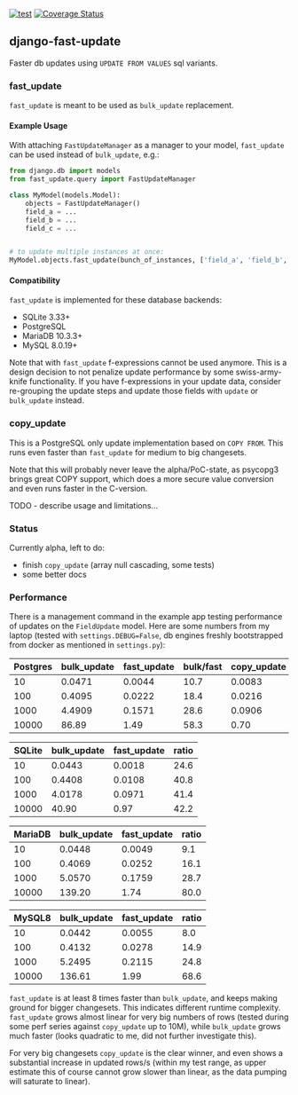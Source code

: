 [![test](https://github.com/netzkolchose/django-fast-update/actions/workflows/django.yml/badge.svg?branch=master)](https://github.com/netzkolchose/django-fast-update/actions/workflows/django.yml)
[![Coverage Status](https://coveralls.io/repos/github/netzkolchose/django-fast-update/badge.svg?branch=master)](https://coveralls.io/github/netzkolchose/django-fast-update?branch=master)


## django-fast-update ##

Faster db updates using `UPDATE FROM VALUES` sql variants.

### fast_update ###

`fast_update` is meant to be used as `bulk_update` replacement.


#### Example Usage ####

With attaching `FastUpdateManager` as a manager to your model, `fast_update`
can be used instead of `bulk_update`, e.g.:

```python
from django.db import models
from fast_update.query import FastUpdateManager

class MyModel(models.Model):
    objects = FastUpdateManager()
    field_a = ...
    field_b = ...
    field_c = ...


# to update multiple instances at once:
MyModel.objects.fast_update(bunch_of_instances, ['field_a', 'field_b', 'field_c'])
```


#### Compatibility ####

`fast_update` is implemented for these database backends:
- SQLite 3.33+
- PostgreSQL
- MariaDB 10.3.3+
- MySQL 8.0.19+

Note that with `fast_update` f-expressions cannot be used anymore.
This is a design decision to not penalize update performance by some swiss-army-knife functionality.
If you have f-expressions in your update data, consider re-grouping the update steps and update those
fields with `update` or `bulk_update` instead.


### copy_update ###

This is a PostgreSQL only update implementation based on `COPY FROM`. This runs even faster
than `fast_update` for medium to big changesets.

Note that this will probably never leave the alpha/PoC-state, as psycopg3 brings great COPY support,
which does a more secure value conversion and even runs faster in the C-version.

TODO - describe usage and limitations...


### Status ###

Currently alpha, left to do:
- finish `copy_update` (array null cascading, some tests)
- some better docs


### Performance ###

There is a management command in the example app testing performance of updates on the `FieldUpdate` model.
Here are some numbers from my laptop (tested with `settings.DEBUG=False`,
db engines freshly bootstrapped from docker as mentioned in `settings.py`):


| Postgres | bulk_update | fast_update  | bulk/fast | copy_update | bulk/copy | fast/copy |
|----------|-------------|--------------|-----------|-------------|-----------|-----------|
| 10       | 0.0471      | 0.0044       | 10.7      | 0.0083      | 5.7       | 0.5       |
| 100      | 0.4095      | 0.0222       | 18.4      | 0.0216      | 18.9      | 1.0       |
| 1000     | 4.4909      | 0.1571       | 28.6      | 0.0906      | 49.6      | 1.7       |
| 10000    | 86.89       | 1.49         | 58.3      | 0.70        | 124.1     | 2.1       |

| SQLite | bulk_update | fast_update  | ratio |
|--------|-------------|--------------|-------|
| 10     | 0.0443      | 0.0018       | 24.6  |
| 100    | 0.4408      | 0.0108       | 40.8  |
| 1000   | 4.0178      | 0.0971       | 41.4  |
| 10000  | 40.90       | 0.97         | 42.2  |

| MariaDB | bulk_update | fast_update  | ratio |
|---------|-------------|--------------|-------|
| 10      | 0.0448      | 0.0049       | 9.1   |
| 100     | 0.4069      | 0.0252       | 16.1  |
| 1000    | 5.0570      | 0.1759       | 28.7  |
| 10000   | 139.20      | 1.74         | 80.0  |

| MySQL8 | bulk_update | fast_update  | ratio |
|--------|-------------|--------------|-------|
| 10     | 0.0442      | 0.0055       | 8.0   |
| 100    | 0.4132      | 0.0278       | 14.9  |
| 1000   | 5.2495      | 0.2115       | 24.8  |
| 10000  | 136.61      | 1.99         | 68.6  |


`fast_update` is at least 8 times faster than `bulk_update`, and keeps making ground for bigger changesets.
This indicates different runtime complexity. `fast_update` grows almost linear for very big numbers of rows
(tested during some perf series against `copy_update` up to 10M), while `bulk_update` grows much faster
(looks quadratic to me, did not further investigate this).

For very big changesets `copy_update` is the clear winner, and even shows a substantial increase in updated rows/s
(within my test range, as upper estimate this of course cannot grow slower than linear,
as the data pumping will saturate to linear).
